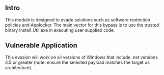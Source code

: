 ## Intro

This module is designed to evade solutions such as software restriction policies and Applocker.
The main vector for this bypass is to use the trusted binary Install_Util.exe in executing user supplied code.

## Vulnerable Application

This evasion will work on all versions of Windows that include .net versions 3.5 or greater (note: ensure the selected payload matches the target os architecture).

